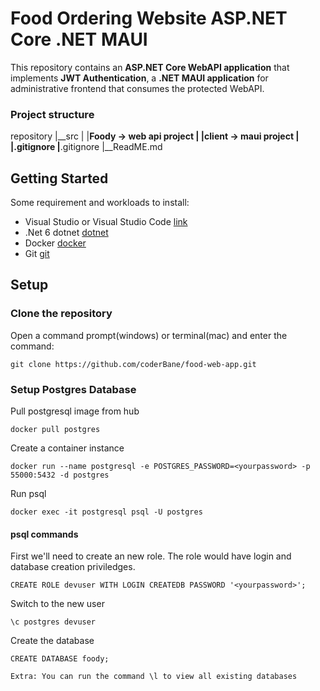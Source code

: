 # Food Ordering Website ASP.NET Core .NET MAUI

This repository contains an **ASP.NET Core WebAPI application** that implements **JWT Authentication**, a **.NET MAUI application** for administrative frontend that consumes the protected WebAPI.

### Project structure
repository
|__src
|    |__Foody -> web api project
|    |__client -> maui project
|    |__.gitignore
|__.gitignore
|__ReadME.md

## Getting Started
Some requirement and workloads to install:
- Visual Studio or Visual Studio Code [link](https://visualstudio.microsoft.com/downloads/)
- .Net 6 dotnet [dotnet](https://dotnet.microsoft.com/en-us/download)
- Docker [docker](https://www.docker.com/)
- Git [git](https://git-scm.com/downloads)

## Setup

### Clone the repository
Open a command prompt(windows) or terminal(mac) and enter the command:
```
git clone https://github.com/coderBane/food-web-app.git
```

### Setup Postgres Database

Pull postgresql image from hub
```
docker pull postgres
```
Create a container instance
```
docker run --name postgresql -e POSTGRES_PASSWORD=<yourpassword> -p 55000:5432 -d postgres
```
Run psql
```
docker exec -it postgresql psql -U postgres
```

#### psql commands

First we'll need to create an new role. The role would have login and database creation priviledges.
```
CREATE ROLE devuser WITH LOGIN CREATEDB PASSWORD '<yourpassword>';
```
Switch to the new user
```
\c postgres devuser
```
Create the database
```
CREATE DATABASE foody;
```
`Extra: You can run the command \l to view all existing databases`

### 

